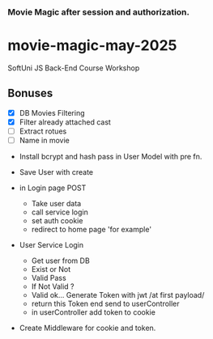 ### Movie Magic after session and authorization.

# movie-magic-may-2025

SoftUni JS Back-End Course Workshop

## Bonuses

- [x] DB Movies Filtering
- [x] Filter already attached cast
- [ ] Extract rotues
- [ ] Name in movie

<!-- IMPORTANT STEPS -->

- Install bcrypt and hash pass in User Model with pre fn.
- Save User with create
- in Login page POST
  - Take user data
  - call service login
  - set auth cookie
  - redirect to home page 'for example'
- User Service Login

  - Get user from DB
  - Exist or Not
  - Valid Pass
  - If Not Valid ?
  - Valid ok... Generate Token with jwt /at first payload/
  - return this Token end send to userController
  - in userController add token to cookie

- Create Middleware for cookie and token.
